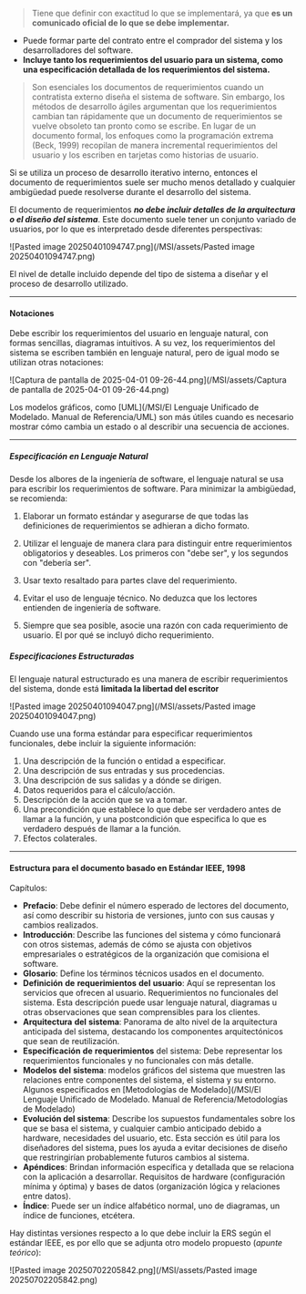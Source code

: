 > Tiene que definir con exactitud lo que se implementará, ya que **es un comunicado oficial de lo que se debe implementar.** 

- Puede formar parte del contrato entre el comprador del sistema y los desarrolladores del software. 
- **Incluye tanto los requerimientos del usuario para un sistema, como una especificación detallada de los requerimientos del sistema.**

> Son esenciales los documentos de requerimientos cuando un contratista externo diseña el sistema de software. Sin embargo, los métodos de desarrollo ágiles argumentan que los requerimientos cambian tan rápidamente que un documento de requerimientos se vuelve obsoleto tan pronto como se escribe. En lugar de un documento formal, los enfoques como la programación extrema (Beck, 1999) recopilan de manera incremental requerimientos del usuario y los escriben en tarjetas como historias de usuario. 

Si se utiliza un proceso de desarrollo iterativo interno, entonces el documento de requerimientos suele ser mucho menos detallado y cualquier ambigüedad puede resolverse durante el desarrollo del sistema.

El documento de requerimientos ***no debe incluir detalles de la arquitectura o el diseño del sistema***. Este documento suele tener un conjunto variado de usuarios, por lo que es interpretado desde diferentes perspectivas:

![Pasted image 20250401094747.png](/MSI/assets/Pasted image 20250401094747.png)

El nivel de detalle incluido depende del tipo de sistema a diseñar y el proceso de desarrollo utilizado.
****
#### **Notaciones**
Debe escribir los requerimientos del usuario en lenguaje natural, con formas sencillas, diagramas intuitivos. A su vez, los requerimientos del sistema se escriben también en lenguaje natural, pero de igual modo se utilizan otras notaciones:

![Captura de pantalla de 2025-04-01 09-26-44.png](/MSI/assets/Captura de pantalla de 2025-04-01 09-26-44.png)

Los modelos gráficos, como [UML](/MSI/El Lenguaje Unificado de Modelado. Manual de Referencia/UML) son más útiles cuando es necesario mostrar cómo cambia un estado o al describir una secuencia de acciones.
****
##### **Especificación en Lenguaje Natural**
Desde los albores de la ingeniería de software, el lenguaje natural se usa para escribir los requerimientos de software. Para minimizar la ambigüedad, se recomienda: 

1. Elaborar un formato estándar y asegurarse de que todas las definiciones de requerimientos se adhieran a dicho formato.

2. Utilizar el lenguaje de manera clara para distinguir entre requerimientos obligatorios y deseables. Los primeros con "debe ser", y los segundos con "debería ser".

3. Usar texto resaltado para partes clave del requerimiento.

4. Evitar el uso de lenguaje técnico. No deduzca que los lectores entienden de ingeniería de software.

5. Siempre que sea posible, asocie una razón con cada requerimiento de usuario. El por qué se incluyó dicho requerimiento.
##### **Especificaciones Estructuradas**
El lenguaje natural estructurado es una manera de escribir requerimientos del sistema, donde está **limitada la libertad del escritor**

![Pasted image 20250401094047.png](/MSI/assets/Pasted image 20250401094047.png)

Cuando use una forma estándar para especificar requerimientos funcionales, debe
incluir la siguiente información:

1. Una descripción de la función o entidad a especificar.
2. Una descripción de sus entradas y sus procedencias.
3. Una descripción de sus salidas y a dónde se dirigen.
4. Datos requeridos para el cálculo/acción.
5. Descripción de la acción que se va a tomar.
6. Una precondición que establece lo que debe ser verdadero antes de llamar a la función, y una postcondición que especifica lo que es verdadero después de llamar a la función.
7. Efectos colaterales.
****

#### **Estructura para el documento basado en Estándar IEEE, 1998**
Capítulos:

- **Prefacio**: Debe definir el número esperado de lectores del documento, así como describir su historia de versiones, junto con sus causas y cambios realizados.
- **Introducción**: Describe las funciones del sistema y cómo funcionará con otros sistemas, además de cómo se ajusta con objetivos empresariales o estratégicos de la organización que comisiona el software.
- **Glosario**: Define los términos técnicos usados en el documento.
- **Definición** **de** **requerimientos** **del** **usuario**: Aquí se representan los servicios que ofrecen al usuario. Requerimientos no funcionales del sistema. Esta descripción puede usar lenguaje natural, diagramas u otras observaciones que sean comprensibles para los clientes.
- **Arquitectura** **del** **sistema**: Panorama de alto nivel de la arquitectura anticipada del sistema, destacando los componentes arquitectónicos que sean de reutilización.
- **Especificación** **de** **requerimientos** del sistema: Debe representar los requerimientos funcionales y no funcionales con más detalle.
- **Modelos** **del** **sistema**: modelos gráficos del sistema que muestren las relaciones entre componentes del sistema, el sistema y su entorno. Algunos especificados en [Metodologías de Modelado](/MSI/El Lenguaje Unificado de Modelado. Manual de Referencia/Metodologías de Modelado)
- **Evolución del sistema**: Describe los supuestos fundamentales sobre los que se basa el sistema, y cualquier cambio anticipado debido a hardware, necesidades del usuario, etc. Esta sección es útil para los diseñadores del sistema, pues los ayuda a evitar decisiones de diseño que restringirían probablemente futuros cambios al sistema.
- **Apéndices**: Brindan información específica y detallada que se relaciona con la aplicación a desarrollar. Requisitos de hardware (configuración mínima y óptima) y bases de datos (organización lógica y relaciones entre datos).
- **Índice**: Puede ser un índice alfabético normal, uno de diagramas, un índice de funciones, etcétera.

Hay distintas versiones respecto a lo que debe incluir la ERS según el estándar IEEE, es por ello que se adjunta otro modelo propuesto (*apunte teórico*):

![Pasted image 20250702205842.png](/MSI/assets/Pasted image 20250702205842.png)

